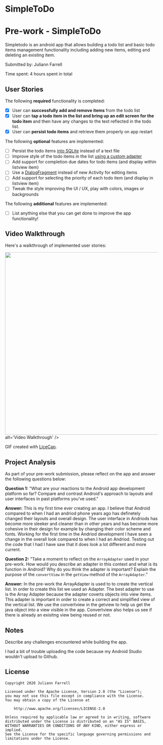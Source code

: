 # SimpleToDo
# Pre-work - SimpleToDo

Simpletodo is an android app that allows building a todo list and basic todo items management functionality including adding new items, editing and deleting an existing item.

Submitted by: Juliann Farrell

Time spent: 4 hours spent in total

## User Stories

The following **required** functionality is completed:

* [x] User can **successfully add and remove items** from the todo list
* [x] User can **tap a todo item in the list and bring up an edit screen for the todo item** and then have any changes to the text reflected in the todo list.
* [x] User can **persist todo items** and retrieve them properly on app restart

The following **optional** features are implemented:

* [ ] Persist the todo items [into SQLite](http://guides.codepath.com/android/Persisting-Data-to-the-Device#sqlite) instead of a text file
* [ ] Improve style of the todo items in the list [using a custom adapter](http://guides.codepath.com/android/Using-an-ArrayAdapter-with-ListView)
* [ ] Add support for completion due dates for todo items (and display within listview item)
* [ ] Use a [DialogFragment](http://guides.codepath.com/android/Using-DialogFragment) instead of new Activity for editing items
* [ ] Add support for selecting the priority of each todo item (and display in listview item)
* [ ] Tweak the style improving the UI / UX, play with colors, images or backgrounds

The following **additional** features are implemented:

* [ ] List anything else that you can get done to improve the app functionality!

## Video Walkthrough

Here's a walkthrough of implemented user stories:

<img src='http://i.imgur.com/yudwJYv.gif' width="600" /> alt='Video Walkthrough' />

GIF created with [LiceCap](http://i.imgur.com/yudwJYv.gifv).

## Project Analysis

As part of your pre-work submission, please reflect on the app and answer the following questions below:

**Question 1:** "What are your reactions to the Android app development platform so far? Compare and contrast Android's approach to layouts and user interfaces in past platforms you've used."

**Answer:** This is my first time ever creating an app. I believe that Android compared to when I had an andriod phone years ago has definetely changed their layouts and overall design. The user interface in Andriods has become more sleeker and cleaner than in other years and has become more cohesive in their design for example by changing their color scheme and fonts. Working for the first time in the Andriod development I have seen a change in the overall look compared to when I had an Andriod. Testing out the code that I had I have saw that it does look a lot different and more current. 

**Question 2:** "Take a moment to reflect on the `ArrayAdapter` used in your pre-work. How would you describe an adapter in this context and what is its function in Android? Why do you think the adapter is important? Explain the purpose of the `convertView` in the `getView` method of the `ArrayAdapter`."

**Answer:** In the pre-work the ArrayAdapter is used to to create the vertical list. In order to create this list we used an Adapter. The best adapter to use is the Array Adapter because the adapter coverts objects into view items. This adapter is important in order to create a correct and simplified view of the vertical list. We use the convertview in the getview to help us get the java object into a view visible in the app. Convertview also helps us see if there is already an exisitng view being reused or not. 

## Notes

Describe any challenges encountered while building the app.

I had a bit of trouble uploading the code because my Android Studio wouldn't upload to Github. 

## License

    Copyright 2020 Juliann Farrell

    Licensed under the Apache License, Version 2.0 (the "License");
    you may not use this file except in compliance with the License.
    You may obtain a copy of the License at

        http://www.apache.org/licenses/LICENSE-2.0

    Unless required by applicable law or agreed to in writing, software
    distributed under the License is distributed on an "AS IS" BASIS,
    WITHOUT WARRANTIES OR CONDITIONS OF ANY KIND, either express or implied.
    See the License for the specific language governing permissions and
    limitations under the License.
